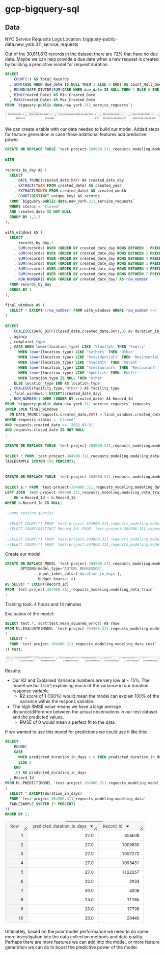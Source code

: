 # gcp-bigquery-sql

## Data

NYC Service Requests Logs
Location: bigquery-public-data.new_york.311_service_requests

Out of the 30,611,813 records in the dataset there are 72% that have no due date. Maybe we can help provide a due date when a new request is created 
by building a predictive model for request duration.

```sql
SELECT 
    COUNT(*) AS Total_Records
  , SUM(CASE WHEN due_date IS NULL THEN 1 ELSE 0 END) AS Count_Null_Due_Date
  , ROUND(SAFE_DIVIDE(SUM(CASE WHEN due_date IS NULL THEN 1 ELSE 0 END),COUNT(*)),2) AS Percent_Requests_With_No_Due_Date
  , MIN(Created_Date) AS Min_Created_Date
  , MAX(Created_Date) AS Max_Created_Date
FROM `bigquery-public-data.new_york.311_service_requests`; 
```

![](screenshots/one.PNG)

We can create a table with our data needed to build our model. 
Added steps for feature generation in case these additional features add predictive power.

```sql
CREATE OR REPLACE TABLE `test-project-384900.311_reqeusts_modeling.modeling_data` AS 

WITH  
  
records_by_day AS (
  SELECT 
      DATE_TRUNC(created_date,DAY) AS created_date_day
    , EXTRACT(YEAR FROM created_date) AS created_year
    , EXTRACT(MONTH FROM created_date) AS created_month
    , COUNT(DISTINCT unique_key) AS records
  FROM `bigquery-public-data.new_york.311_service_requests`
  WHERE status = 'Closed'
  AND created_date IS NOT NULL
  GROUP BY 1,2,3
),

with_windows AS (
  SELECT 
      records_by_day.*
    , SUM(records) OVER (ORDER BY created_date_day ROWS BETWEEN 1 PRECEDING AND 1 PRECEDING) AS records_previous_1_day
    , SUM(records) OVER (ORDER BY created_date_day ROWS BETWEEN 2 PRECEDING AND 2 PRECEDING) AS records_previous_2_day
    , SUM(records) OVER (ORDER BY created_date_day ROWS BETWEEN 3 PRECEDING AND 3 PRECEDING) AS records_previous_3_day
    , SUM(records) OVER (ORDER BY created_date_day ROWS BETWEEN 1 PRECEDING AND CURRENT ROW) AS records_cumulative_1_day
    , SUM(records) OVER (ORDER BY created_date_day ROWS BETWEEN 3 PRECEDING AND CURRENT ROW) AS records_cumulative_3_day
    , SUM(records) OVER (ORDER BY created_date_day ROWS BETWEEN 7 PRECEDING AND CURRENT ROW) AS records_cumulative_7_day
    , ROW_NUMBER() OVER (ORDER BY created_date_day) AS row_number
  FROM records_by_day
  ORDER BY 1
),

final_windows AS (
  SELECT * EXCEPT (row_number) FROM with_windows WHERE row_number >=7
)

SELECT  
    COALESCE(DATE_DIFF(closed_date,created_date,DAY),0) AS duration_in_days
  , agency
  , complaint_type 
  , CASE WHEN lower(location_type) LIKE '%family%' THEN 'Family'
      WHEN lower(location_type) LIKE '%other%' THEN 'Other'
      WHEN lower(location_type) LIKE '%residential%' THEN 'Residential'
      WHEN lower(location_type) LIKE '%vacant%' THEN 'Vacant'
      WHEN lower(location_type) LIKE '%restaurant%' THEN 'Restaurant'
      WHEN lower(location_type) LIKE '%public%' THEN 'Public'
      WHEN location_type IS NULL THEN 'Other'
    ELSE location_type END AS location_type 
  , COALESCE(facility_type,'Other') AS facility_type
  , final_windows.* EXCEPT(created_date_day)
  , ROW_NUMBER() OVER (ORDER BY created_date) AS Record_Id
FROM `bigquery-public-data.new_york.311_service_requests` requests
INNER JOIN final_windows 
  ON DATE_TRUNC(requests.created_date,DAY) = final_windows.created_date_day
WHERE requests.status = 'Closed'
AND requests.created_date >= '2022-01-01'
AND requests.closed_date IS NOT NULL
;

CREATE OR REPLACE TABLE `test-project-384900.311_reqeusts_modeling.modeling_data_train` AS 

SELECT * FROM `test-project-384900.311_reqeusts_modeling.modeling_data`
TABLESAMPLE SYSTEM (90 PERCENT);


CREATE OR REPLACE TABLE `test-project-384900.311_reqeusts_modeling.modeling_data_test` AS 

SELECT a.* FROM `test-project-384900.311_reqeusts_modeling.modeling_data` a
LEFT JOIN `test-project-384900.311_reqeusts_modeling.modeling_data_train` b
	ON a.Record_Id = b.Record_Id 
WHERE b.Record_Id IS NULL;	

--some testing queries

--SELECT COUNT(*) FROM `test-project-384900.311_reqeusts_modeling.modeling_data`;
--SELECT COUNT(DISTINCT Record_Id) FROM `test-project-384900.311_reqeusts_modeling.modeling_data`;
--
--SELECT COUNT(*) FROM `test-project-384900.311_reqeusts_modeling.modeling_data_test`;
--SELECT COUNT(*) FROM `test-project-384900.311_reqeusts_modeling.modeling_data_train`;
```

Create our model:

```sql
CREATE OR REPLACE MODEL `test-project-384900.311_reqeusts_modeling.model_request_duration`
       OPTIONS(model_type='AUTOML_REGRESSOR',
               input_label_cols=['duration_in_days'],
               budget_hours=1.0)
AS SELECT * EXCEPT(Record_Id)
FROM `test-project-384900.311_reqeusts_modeling.modeling_data_train`
;
```

Training took: 4 hours and 14 minutes

Evaluation of the model:

```sql
SELECT test.*, sqrt(test.mean_squared_error) AS rmse
FROM ML.EVALUATE(MODEL `test-project-384900.311_reqeusts_modeling.model_request_duration`,
(
  SELECT *
  FROM `test-project-384900.311_reqeusts_modeling.modeling_data_test`
)) test;
```

![](screenshots/two.PNG)

Results:
- Our R2 and Explained Variance numbers are very low at ~ 15%. The model we built isn't explaining much of the variance in our duration response variable. 
	- R2 score of 1 (100%) would mean the model can explain 100% of the variance within the respons variable.
- The high RMSE value means we have a large average distance/difference between the actual observations in our test dataset and the predicted values.
	- RMSE of 0 would mean a perfect fit to the data.

If we wanted to use this model for predictions we could use it like this:

```sql 
SELECT 
    ROUND(
    CASE 
      WHEN predicted_duration_in_days > 0 THEN predicted_duration_in_days 
      ELSE 0 
    END
    ,0) AS predicted_duration_in_days
  , Record_Id 
FROM ML.PREDICT(MODEL `test-project-384900.311_reqeusts_modeling.model_request_duration`,
(
  SELECT * EXCEPT(duration_in_days)
  FROM `test-project-384900.311_reqeusts_modeling.modeling_data`
  TABLESAMPLE SYSTEM (5 PERCENT)
))
ORDER BY 2;
```

![](screenshots/three.PNG)

Ultimately, based on the poor model performance we need to do some more investigation into the data collection methods and data quality.
Perhaps there are more features we can add into the model, or more feature generation we can do to boost the predictive power of the model.